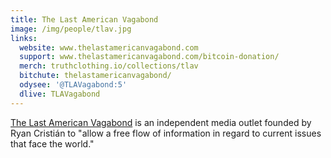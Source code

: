 ```yaml
---
title: The Last American Vagabond
image: /img/people/tlav.jpg
links:
  website: www.thelastamericanvagabond.com
  support: www.thelastamericanvagabond.com/bitcoin-donation/
  merch: truthclothing.io/collections/tlav
  bitchute: thelastamericanvagabond/
  odysee: '@TLAVagabond:5'
  dlive: TLAVagabond
---
```


[The Last American
Vagabond](https://www.thelastamericanvagabond.com/last-american-vagabonds/) is
an independent media outlet founded by Ryan Cristián to "allow a free flow of
information in regard to current issues that face the world."
